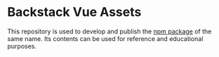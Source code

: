 # Backstack Vue Assets

This repository is used to develop and publish the [npm package](https://www.npmjs.com/package/backstack-vue-assets) of the same name. Its contents can be used for reference and educational purposes.


